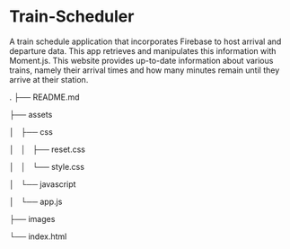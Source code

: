# Train-Scheduler

A train schedule application that incorporates Firebase to host arrival and departure data. This app retrieves and manipulates this information with Moment.js. This website provides up-to-date information about various trains, namely their arrival times and how many minutes remain until they arrive at their station.

.
├── README.md

├── assets

│   ├── css

│   │   ├── reset.css

│   │   └── style.css

│   └── javascript

│       └── app.js

├── images

└── index.html

